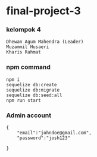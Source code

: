 # final-project-3

### kelompok 4
```
Dhewan Agum Mahendra (Leader)
Muzammil Husaeri
Kharis Rahmat
```

### npm command
```
npm i
sequelize db:create
sequelize db:migrate
sequelize db:seed:all
npm run start
```
### Admin account
```
{
    "email":"johndoe@gmail.com",
    "password":"josh123"
    
}
```